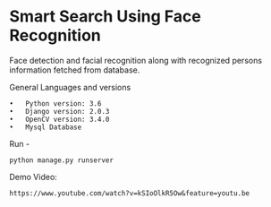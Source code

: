 # Smart Search Using Face Recognition

Face detection and facial recognition along with recognized persons information fetched from database.

General Languages and versions

    •	Python version: 3.6
    •	Django version: 2.0.3
    •	OpenCV version: 3.4.0
    •	Mysql Database

Run -

    python manage.py runserver

Demo Video:

	https://www.youtube.com/watch?v=kSIoOlkR5Ow&feature=youtu.be

